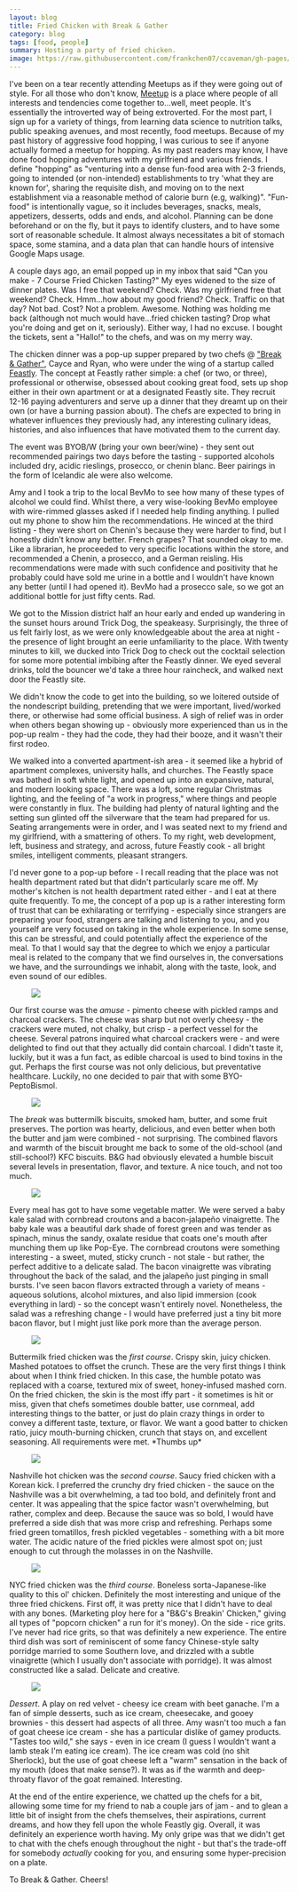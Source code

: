 ```yaml
---
layout: blog
title: Fried Chicken with Break & Gather
category: blog
tags: [food, people]  
summary: Hosting a party of fried chicken.
image: https://raw.githubusercontent.com/frankchen07/ccaveman/gh-pages/images/blog/071815_feastly_6_courtesy_fc.jpg
---
```


I've been on a tear recently attending Meetups as if they were going out of style. For all those who don't know, [Meetup](www.meetup.com) is a place where people of all interests and tendencies come together to...well, meet people. It's essentially the introverted way of being extroverted. For the most part, I sign up for a variety of things, from learning data science to nutrition talks, public speaking avenues, and most recently, food meetups. Because of my past history of aggressive food hopping, I was curious to see if anyone actually formed a meetup for hopping. As my past readers may know, I have done food hopping adventures with my girlfriend and various friends. I define "hopping" as "venturing into a dense fun-food area with 2-3 friends, going to intended (or non-intended) establishments to try 'what they are known for', sharing the requisite dish, and moving on to the next establishment via a reasonable method of calorie burn (e.g, walking)". "Fun-food" is intentionally vague, so it includes beverages, snacks, meals, appetizers, desserts, odds and ends, and alcohol. Planning can be done beforehand or on the fly, but it pays to identify clusters, and to have some sort of reasonable schedule. It almost always necessitates a bit of stomach space, some stamina, and a data plan that can handle hours of intensive Google Maps usage.

A couple days ago, an email popped up in my inbox that said "Can you make - 7 Course Fried Chicken Tasting?" My eyes widened to the size of dinner plates. Was I free that weekend? Check. Was my girlfriend free that weekend? Check. Hmm...how about my good friend? Check. Traffic on that day? Not bad. Cost? Not a problem. Awesome. Nothing was holding me back (although not much would have...fried chicken tasting? Drop what you're doing and get on it, seriously). Either way, I had no excuse. I bought the tickets, sent a "Hallo!" to the chefs, and was on my merry way.

The chicken dinner was a pop-up supper prepared by two chefs @ ["Break & Gather"](https://eatfeastly.com/account/profile/break.g@@2a8d4afb/), Cayce and Ryan, who were under the wing of a startup called [Feastly](https://eatfeastly.com/browse/). The concept at Feastly rather simple: a chef (or two, or three), professional or otherwise, obsessed about cooking great food, sets up shop either in their own apartment or at a designated Feastly site. They recruit 12-16 paying adventurers and serve up a dinner that they dreamt up on their own (or have a burning passion about). The chefs are expected to bring in whatever influences they previously had, any interesting culinary ideas, histories, and also influences that have motivated them to the current day.

The event was BYOB/W (bring your own beer/wine) - they sent out recommended pairings two days before the tasting - supported alcohols included dry, acidic rieslings, prosecco, or chenin blanc. Beer pairings in the form of Icelandic ale were also welcome.

Amy and I took a trip to the local BevMo to see how many of these types of alcohol we could find. Whilst there, a very wise-looking BevMo employee with wire-rimmed glasses asked if I needed help finding anything. I pulled out my phone to show him the recommendations. He winced at the third listing - they were short on Chenin's because they were harder to find, but I honestly didn't know any better. French grapes? That sounded okay to me. Like a librarian, he proceeded to very specific locations within the store, and recommended a Chenin, a prosecco, and a German reisling. His recommendations were made with such confidence and positivity that he probably could have sold me urine in a bottle and I wouldn't have known any better (until I had opened it). BevMo had a prosecco sale, so we got an additional bottle for just fifty cents. Rad. 

We got to the Mission district half an hour early and ended up wandering in the sunset hours around Trick Dog, the speakeasy. Surprisingly, the three of us felt fairly lost, as we were only knowledgeable about the area at night - the presence of light brought an eerie unfamiliarity to the place. With twenty minutes to kill, we ducked into Trick Dog to check out the cocktail selection for some more potential imbibing after the Feastly dinner. We eyed several drinks, told the bouncer we'd take a three hour raincheck, and walked next door the Feastly site. 

We didn't know the code to get into the building, so we loitered outside of the nondescript building, pretending that we were important, lived/worked there, or otherwise had some official business. A sigh of relief was in order when others began showing up - obviously more experienced than us in the pop-up realm - they had the code, they had their booze, and it wasn't their first rodeo. 

We walked into a converted apartment-ish area - it seemed like a hybrid of apartment complexes, university halls, and churches. The Feastly space was bathed in soft white light, and opened up into an expansive, natural, and modern looking space. There was a loft, some regular Christmas lighting, and the feeling of "a work in progress," where things and people were constantly in flux. The building had plenty of natural lighting and the setting sun glinted off the silverware that the team had prepared for us. Seating arrangements were in order, and I was seated next to my friend and my girlfriend, with a smattering of others. To my right, web development, left, business and strategy, and across, future Feastly cook - all bright smiles, intelligent comments, pleasant strangers. 

I'd never gone to a pop-up before - I recall reading that the place was not health department rated but that didn't particularly scare me off. My mother's kitchen is not health department rated either - and I eat at there quite frequently. To me, the concept of a pop up is a rather interesting form of trust that can be exhilarating or terrifying - especially since strangers are preparing your food, strangers are talking and listening to you, and you yourself are very focused on taking in the whole experience. In some sense, this can be stressful, and could potentially affect the experience of the meal. To that I would say that the degree to which we enjoy a particular meal is related to the company that we find ourselves in, the conversations we have, and the surroundings we inhabit, along with the taste, look, and even sound of our edibles.

<figure>
    <img src="https://raw.githubusercontent.com/frankchen07/ccaveman/gh-pages/images/blog/071815_feastly_1_courtesy_fc.jpg"></img>
    <figcaption></figcaption>
</figure>

Our first course was the *amuse* - pimento cheese with pickled ramps and charcoal crackers. The cheese was sharp but not overly cheesy - the crackers were muted, not chalky, but crisp - a perfect vessel for the cheese. Several patrons inquired what charcoal crackers were - and were delighted to find out that they actually did contain charcoal. I didn't taste it, luckily, but it was a fun fact, as edible charcoal is used to bind toxins in the gut. Perhaps the first course was not only delicious, but preventative healthcare. Luckily, no one decided to pair that with some BYO-PeptoBismol. 

<figure>
    <img src="https://raw.githubusercontent.com/frankchen07/ccaveman/gh-pages/images/blog/071815_feastly_3_courtesy_fc.jpg"></img>
    <figcaption></figcaption>
</figure>

The *break* was buttermilk biscuits, smoked ham, butter, and some fruit preserves. The portion was hearty, delicious, and even better when both the butter and jam were combined - not surprising. The combined flavors and warmth of the biscuit brought me back to some of the old-school (and still-school?) KFC biscuits. B&G had obviously elevated a humble biscuit several levels in presentation, flavor, and texture. A nice touch, and not too much.  

<figure>
    <img src="https://raw.githubusercontent.com/frankchen07/ccaveman/gh-pages/images/blog/071815_feastly_5_courtesy_fc.jpg"></img>
    <figcaption></figcaption>
</figure>

Every meal has got to have some vegetable matter. We were served a baby kale salad with cornbread croutons and a bacon-jalapeño vinaigrette. The baby kale was a beautiful dark shade of forest green and was tender as spinach, minus the sandy, oxalate residue that coats one's mouth after munching them up like Pop-Eye. The cornbread croutons were something interesting - a sweet, muted, sticky crunch - not stale - but rather, the perfect additive to a delicate salad. The bacon vinaigrette was vibrating throughout the back of the salad, and the jalapeño just pinging in small bursts. I've seen bacon flavors extracted through a variety of means - aqueous solutions, alcohol mixtures, and also lipid immersion (cook everything in lard) - so the concept wasn't entirely novel. Nonetheless, the salad was a refreshing change - I would have preferred just a tiny bit more bacon flavor, but I might just like pork more than the average person. 

<figure>
    <img src="https://raw.githubusercontent.com/frankchen07/ccaveman/gh-pages/images/blog/071815_feastly_6_courtesy_fc.jpg"></img>
    <figcaption></figcaption>
</figure>

Buttermilk fried chicken was the *first course*. Crispy skin, juicy chicken. Mashed potatoes to offset the crunch. These are the very first things I think about when I think fried chicken. In this case, the humble potato was replaced with a coarse, textured mix of sweet, honey-infused mashed corn. On the fried chicken, the skin is the most iffy part - it sometimes is hit or miss, given that chefs sometimes double batter, use cornmeal, add interesting things to the batter, or just do plain crazy things in order to convey a different taste, texture, or flavor. We want a good batter to chicken ratio, juicy mouth-burning chicken, crunch that stays on, and excellent seasoning. All requirements were met. \*Thumbs up\*

<figure>
    <img src="https://raw.githubusercontent.com/frankchen07/ccaveman/gh-pages/images/blog/071815_feastly_8_courtesy_fc.jpg"></img>
    <figcaption></figcaption>
</figure>

Nashville hot chicken was the *second course*. Saucy fried chicken with a Korean kick. I preferred the crunchy dry fried chicken - the sauce on the Nashville was a bit overwhelming, a tad too bold, and definitely front and center. It was appealing that the spice factor wasn't overwhelming, but rather, complex and deep. Because the sauce was so bold, I would have preferred a side dish that was more crisp and refreshing. Perhaps some fried green tomatillos, fresh pickled vegetables - something with a bit more water. The acidic nature of the fried pickles were almost spot on; just enough to cut through the molasses in on the Nashville. 

<figure>
    <img src="https://raw.githubusercontent.com/frankchen07/ccaveman/gh-pages/images/blog/071815_feastly_10_courtesy_fc.jpg"></img>
    <figcaption></figcaption>
</figure>

NYC fried chicken was the *third course*. Boneless sorta-Japanese-like quality to this ol' chicken. Definitely the most interesting and unique of the three fried chickens. First off, it was pretty nice that I didn't have to deal with any bones. (Marketing ploy here for a "B&G's Breakin' Chicken," giving all types of "popcorn chicken" a run for it's money). On the side - rice grits. I've never had rice grits, so that was definitely a new experience. The entire third dish was sort of reminiscent of some fancy Chinese-style salty porridge married to some Southern love, and drizzled with a subtle vinaigrette (which I usually don't associate with porridge). It was almost constructed like a salad. Delicate and creative.

<figure>
    <img src="https://raw.githubusercontent.com/frankchen07/ccaveman/gh-pages/images/blog/071815_feastly_12_courtesy_fc.jpg"></img>
    <figcaption></figcaption>
</figure>

*Dessert*. A play on red velvet - cheesy ice cream with beet ganache. I'm a fan of simple desserts, such as ice cream, cheesecake, and gooey brownies - this dessert had aspects of all three. Amy wasn't too much a fan of goat cheese ice cream - she has a particular dislike of gamey products. "Tastes too wild," she says - even in ice cream (I guess I wouldn't want a lamb steak I'm eating ice cream). The ice cream was cold (no shit Sherlock), but the use of goat cheese left a "warm" sensation in the back of my mouth (does that make sense?). It was as if the warmth and deep-throaty flavor of the goat remained. Interesting.

At the end of the entire experience, we chatted up the chefs for a bit, allowing some time for my friend to nab a couple jars of jam - and to glean a little bit of insight from the chefs themselves, their aspirations, current dreams, and how they fell upon the whole Feastly gig. Overall, it was definitely an experience worth having. My only gripe was that we didn't get to chat with the chefs enough throughout the night - but that's the trade-off for somebody *actually* cooking for you, and ensuring some hyper-precision on a plate.

To Break & Gather. Cheers!


